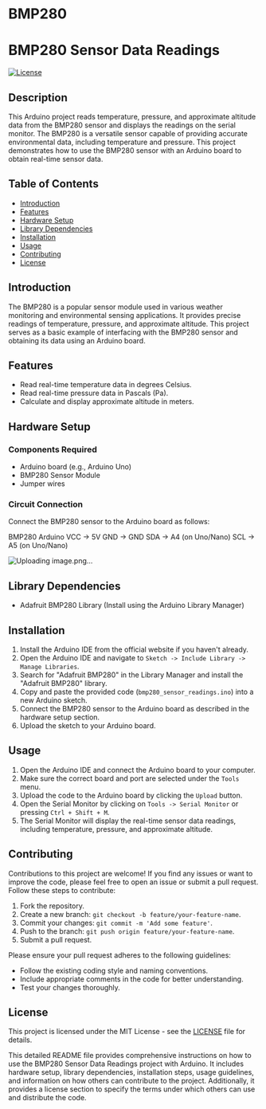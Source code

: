 # BMP280

# BMP280 Sensor Data Readings

[![License](https://img.shields.io/badge/License-MIT-blue.svg)](https://opensource.org/licenses/MIT)

## Description

This Arduino project reads temperature, pressure, and approximate altitude data from the BMP280 sensor and displays the readings on the serial monitor. The BMP280 is a versatile sensor capable of providing accurate environmental data, including temperature and pressure. This project demonstrates how to use the BMP280 sensor with an Arduino board to obtain real-time sensor data.


## Table of Contents

- [Introduction](#introduction)
- [Features](#features)
- [Hardware Setup](#hardware-setup)
- [Library Dependencies](#library-dependencies)
- [Installation](#installation)
- [Usage](#usage)
- [Contributing](#contributing)
- [License](#license)

## Introduction

The BMP280 is a popular sensor module used in various weather monitoring and environmental sensing applications. It provides precise readings of temperature, pressure, and approximate altitude. This project serves as a basic example of interfacing with the BMP280 sensor and obtaining its data using an Arduino board.

## Features

- Read real-time temperature data in degrees Celsius.
- Read real-time pressure data in Pascals (Pa).
- Calculate and display approximate altitude in meters.

## Hardware Setup

### Components Required

- Arduino board (e.g., Arduino Uno)
- BMP280 Sensor Module
- Jumper wires

### Circuit Connection

Connect the BMP280 sensor to the Arduino board as follows:


BMP280   Arduino
  VCC   ->  5V
  GND   ->  GND
  SDA   ->  A4 (on Uno/Nano)
  SCL   ->  A5 (on Uno/Nano)

![Uploading image.png…]()



## Library Dependencies

- Adafruit BMP280 Library (Install using the Arduino Library Manager)

## Installation

1. Install the Arduino IDE from the official website if you haven't already.
2. Open the Arduino IDE and navigate to `Sketch -> Include Library -> Manage Libraries`.
3. Search for "Adafruit BMP280" in the Library Manager and install the "Adafruit BMP280" library.
4. Copy and paste the provided code (`bmp280_sensor_readings.ino`) into a new Arduino sketch.
5. Connect the BMP280 sensor to the Arduino board as described in the hardware setup section.
6. Upload the sketch to your Arduino board.

## Usage

1. Open the Arduino IDE and connect the Arduino board to your computer.
2. Make sure the correct board and port are selected under the `Tools` menu.
3. Upload the code to the Arduino board by clicking the `Upload` button.
4. Open the Serial Monitor by clicking on `Tools -> Serial Monitor` or pressing `Ctrl + Shift + M`.
5. The Serial Monitor will display the real-time sensor data readings, including temperature, pressure, and approximate altitude.

## Contributing

Contributions to this project are welcome! If you find any issues or want to improve the code, please feel free to open an issue or submit a pull request. Follow these steps to contribute:

1. Fork the repository.
2. Create a new branch: `git checkout -b feature/your-feature-name`.
3. Commit your changes: `git commit -m 'Add some feature'`.
4. Push to the branch: `git push origin feature/your-feature-name`.
5. Submit a pull request.

Please ensure your pull request adheres to the following guidelines:
- Follow the existing coding style and naming conventions.
- Include appropriate comments in the code for better understanding.
- Test your changes thoroughly.

## License

This project is licensed under the MIT License - see the [LICENSE](LICENSE) file for details.


This detailed README file provides comprehensive instructions on how to use the BMP280 Sensor Data Readings project with Arduino. It includes hardware setup, library dependencies, installation steps, usage guidelines, and information on how others can contribute to the project. Additionally, it provides a license section to specify the terms under which others can use and distribute the code.
